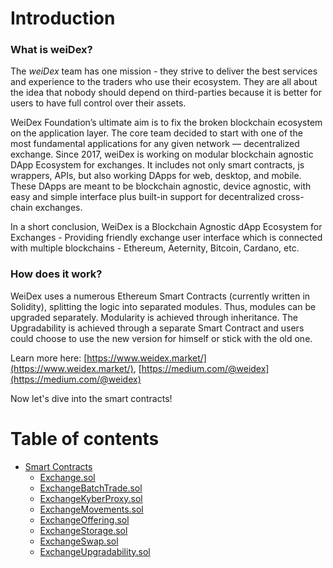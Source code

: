 # Introduction

### What is weiDex?

The _weiDex_ team has one mission - they strive to deliver the best services and experience to the traders who use their ecosystem. They are all about the idea that nobody should depend on third-parties because it is better for users to have full control over their assets.

WeiDex Foundation’s ultimate aim is to fix the broken blockchain ecosystem on the application layer. The core team decided to start with one of the most fundamental applications for any given network — decentralized exchange. Since 2017, weiDex is working on modular blockchain agnostic DApp Ecosystem for exchanges. It includes not only smart contracts, js wrappers, APIs, but also working DApps for web, desktop, and mobile. These DApps are meant to be blockchain agnostic, device agnostic, with easy and simple interface plus built-in support for decentralized cross-chain exchanges.

In a short conclusion, WeiDex is a Blockchain Agnostic dApp Ecosystem for Exchanges - Providing friendly exchange user interface which is connected with multiple blockchains - Ethereum, Aeternity, Bitcoin, Cardano, etc.

### How does it work?

WeiDex uses a numerous Ethereum Smart Contracts \(currently written in Solidity\), splitting the logic into separated modules. Thus, modules can be upgraded separately. Modularity is achieved through inheritance. The Upgradability is achieved through a separate Smart Contract and users could choose to use the new version for himself or stick with the old one. 

Learn more here: [https://www.weidex.market/](https://www.weidex.market/),  [https://medium.com/@weidex](https://medium.com/@weidex)

Now let's dive into the smart contracts!

# Table of contents

* [Smart Contracts](smart-contracts/README.md)
  * [Exchange.sol](smart-contracts/exchange.sol.md)
  * [ExchangeBatchTrade.sol](smart-contracts/exchangebatchtrade.sol.md)
  * [ExchangeKyberProxy.sol](smart-contracts/exchangekyberproxy.sol.md)
  * [ExchangeMovements.sol](smart-contracts/exchangemovements.sol.md)
  * [ExchangeOffering.sol](smart-contracts/exchangeoffering.sol.md)
  * [ExchangeStorage.sol](smart-contracts/exchangestorage.sol.md)
  * [ExchangeSwap.sol](smart-contracts/exchangeswap.sol.md)
  * [ExchangeUpgradability.sol](smart-contracts/exchangeupgradability.sol.md)

